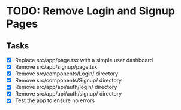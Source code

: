 # TODO: Remove Login and Signup Pages

## Tasks
- [x] Replace src/app/page.tsx with a simple user dashboard
- [x] Remove src/app/signup/page.tsx
- [x] Remove src/components/Login/ directory
- [x] Remove src/components/Signup/ directory
- [x] Remove src/app/api/auth/login/ directory
- [x] Remove src/app/api/auth/signup/ directory
- [x] Test the app to ensure no errors

